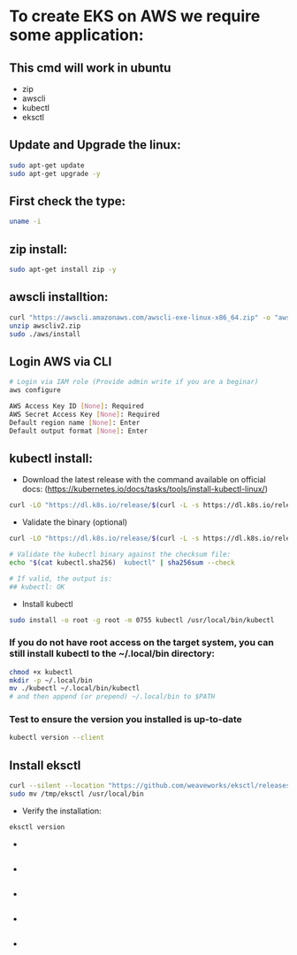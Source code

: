 # To create EKS on AWS we require some application:
## This cmd will work in ubuntu
- zip
- awscli
- kubectl
- eksctl

## Update and Upgrade the linux:
```bash
sudo apt-get update 
sudo apt-get upgrade -y
```

## First check the type:
```bash
uname -i
```

## zip install:
```bash
sudo apt-get install zip -y
```

## awscli installtion:
```bash
curl "https://awscli.amazonaws.com/awscli-exe-linux-x86_64.zip" -o "awscliv2.zip"
unzip awscliv2.zip
sudo ./aws/install
```

## Login AWS via CLI
```bash
# Login via IAM role (Provide admin write if you are a beginar)
aws configure
```
```bash
AWS Access Key ID [None]: Required
AWS Secret Access Key [None]: Required
Default region name [None]: Enter
Default output format [None]: Enter
```

## kubectl install:
- Download the latest release with the command available on official docs: (https://kubernetes.io/docs/tasks/tools/install-kubectl-linux/)
```bash
curl -LO "https://dl.k8s.io/release/$(curl -L -s https://dl.k8s.io/release/stable.txt)/bin/linux/amd64/kubectl"
```
- Validate the binary (optional)
```bash
curl -LO "https://dl.k8s.io/release/$(curl -L -s https://dl.k8s.io/release/stable.txt)/bin/linux/amd64/kubectl.sha256"

# Validate the kubectl binary against the checksum file:
echo "$(cat kubectl.sha256)  kubectl" | sha256sum --check

# If valid, the output is: 
## kubectl: OK
```
- Install kubectl
```bash
sudo install -o root -g root -m 0755 kubectl /usr/local/bin/kubectl
```

### If you do not have root access on the target system, you can still install kubectl to the ~/.local/bin directory:
```bash
chmod +x kubectl
mkdir -p ~/.local/bin
mv ./kubectl ~/.local/bin/kubectl
# and then append (or prepend) ~/.local/bin to $PATH
```

### Test to ensure the version you installed is up-to-date
```bash
kubectl version --client
```

## Install eksctl
```bash
curl --silent --location "https://github.com/weaveworks/eksctl/releases/latest/download/eksctl_Linux_amd64.tar.gz" | tar xz -C /tmp
sudo mv /tmp/eksctl /usr/local/bin
```
- Verify the installation:
```bash
eksctl version
```
- 
```bash

```

- 
```bash

```
- 
```bash

```
- 
```bash

```
- 
```bash

```
